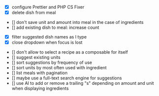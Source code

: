 - [x] configure Prettier and PHP CS Fixer
- [x] delete dish from meal
- [] don't save unit and amount into meal in the case of ingredients
- [] add existing dish to meal: increase count
- [x] filter suggested dish names as I type
- [x] close dropdown when focus is lost
- [] don't allow to select a recipe as a composable for itself
- [] suggest existing units
- [] sort suggestions by frequency of use
- [] sort units by most often used with ingredient
- [] list meals with pagination
- [] maybe use a full-text search engine for suggestions
- [] use AI to add or remove a trailing "s" depending on amount and unit when displaying ingredients
